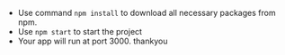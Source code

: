 - Use command `npm install` to download all necessary packages from npm.
- Use `npm start` to start the project
- Your app will run at port 3000.
thankyou